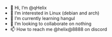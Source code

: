 - 👋 Hi, I’m @qHelix
- 👀 I’m interested in Linux (debian and arch)
- 🌱 I’m currently learning hangul
- 💞️ I’m looking to collaborate on nothing
- 📫 How to reach me @helix@8888 on discord
